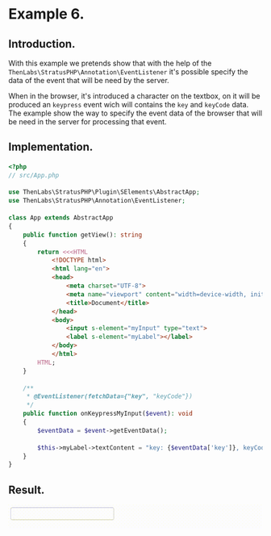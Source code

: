 
# Example 6.

## Introduction.

With this example we pretends show that with the help of the `ThenLabs\StratusPHP\Annotation\EventListener` it's possible specify the data of the event that will be need by the server.

When in the browser, it's introduced a character on the textbox, on it will be produced an `keypress` event wich will contains the `key` and `keyCode` data. The example show the way to specify the event data of the browser that will be need in the server for processing that event.

## Implementation.

```php
<?php
// src/App.php

use ThenLabs\StratusPHP\Plugin\SElements\AbstractApp;
use ThenLabs\StratusPHP\Annotation\EventListener;

class App extends AbstractApp
{
    public function getView(): string
    {
        return <<<HTML
            <!DOCTYPE html>
            <html lang="en">
            <head>
                <meta charset="UTF-8">
                <meta name="viewport" content="width=device-width, initial-scale=1.0">
                <title>Document</title>
            </head>
            <body>
                <input s-element="myInput" type="text">
                <label s-element="myLabel"></label>
            </body>
            </html>
        HTML;
    }

    /**
     * @EventListener(fetchData={"key", "keyCode"})
     */
    public function onKeypressMyInput($event): void
    {
        $eventData = $event->getEventData();

        $this->myLabel->textContent = "key: {$eventData['key']}, keyCode: {$eventData['keyCode']}";
    }
}
```

## Result.

![](result.gif)